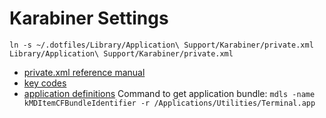 # Karabiner Settings

```
ln -s ~/.dotfiles/Library/Application\ Support/Karabiner/private.xml Library/Application\ Support/Karabiner/private.xml
```

* [private.xml reference manual](https://pqrs.org/osx/karabiner/xml.html.en#basic-syntax)
* [key codes](https://github.com/tekezo/Karabiner/blob/master/src/bridge/generator/keycode/data/KeyCode.data)
* [application definitions](https://github.com/tekezo/Karabiner/blob/master/src/core/server/Resources/appdef.xml)
  Command to get application bundle: `mdls -name kMDItemCFBundleIdentifier -r /Applications/Utilities/Terminal.app`
